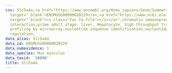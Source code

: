 ```yaml
---
csv: Slc5a4a,<a href="https://www.ensembl.org/Homo_sapiens/Gene/Summary?db=core;g=ENSMUSG00000020229"
  target="_blank">ENSMUSG00000020229</a>,<a href="https://www.ncbi.nlm.nih.gov/pubmed/23834426"
  target="_blank"><i class="fas fa-file"></i></a>",chromatin immunoprecipitation assay,direct
  interaction,prime adult stage, liver, Hepatocyte, high throughput transcription
  profiling by microarray,nucleotide sequence identification,nucleotide sequence identification,transcriptional
  regulation,
data_alias: Slc5a4a
data_id: ENSMUSG00000020229
data_numevidence: 1
data_species: Mus musculus
data_taxid: '10090'
title: Slc5a4a
---
```


